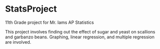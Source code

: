 # StatsProject
11th Grade project for Mr. Iams AP Statistics

This project involves finding out the effect of sugar and yeast on scallions and garbanzo beans. 
Graphing, linear regression, and multiple regression are involved.
